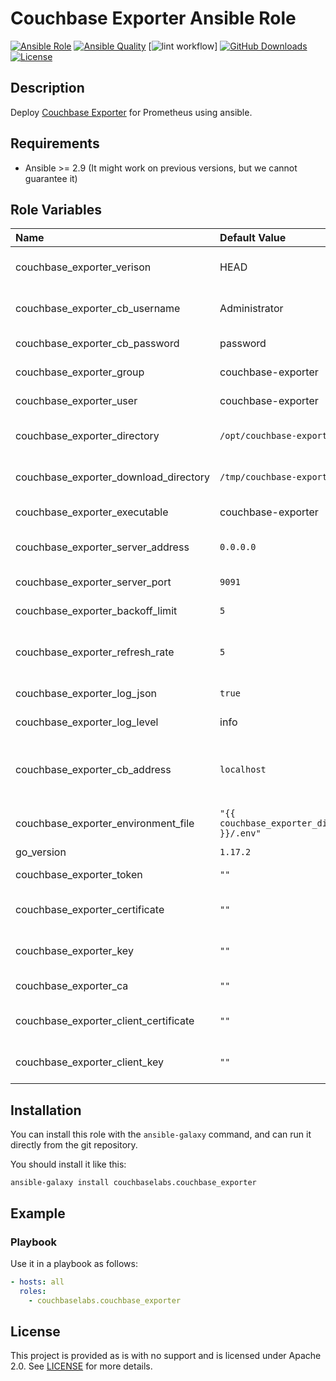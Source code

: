 # Couchbase Exporter Ansible Role

[![Ansible Role](https://img.shields.io//ansible/role/couchbaselabs.couchbase_exporter.svg)](https://galaxy.ansible.com/couchbaselabs/couchbase_server)
[![Ansible Quality](https://img.shields.io/ansible/quality/couchbaselabs.couchbase_exporter.svg)](https://galaxy.ansible.com/couchbaselabs/couchbase_server)
[![lint workflow](https://img.shields.io/github/workflow/status/couchbaselabs/ansible-couchbase-exporter/Lint/master.svg)]
[![GitHub Downloads](https://img.shields.io/github/downloads/couchbaselabs/ansible-couchbase-exporter/total.svg)](https://github.com/couchbaselabs/ansible-couchbase-exporter/tags)
[![License](https://img.shields.io/github/license/couchbaselabs/ansible-couchbase-exporter.svg)](https://www.apache.org/licenses/LICENSE-2.0)

## Description

Deploy [Couchbase Exporter](https://github.com/couchbase/couchbase-exporter) for Prometheus using ansible.

## Requirements

-   Ansible >= 2.9 (It might work on previous versions, but we cannot guarantee it)

## Role Variables

| **Name** | **Default Value** | **Description** |
| :--- | :--- | :--- |
| couchbase_exporter_verison | HEAD | The version of the Couchbase Exporter to install.   |
| couchbase_exporter_cb_username | Administrator | The Monitoring user to use, this is stored an an environment file |
| couchbase_exporter_cb_password | password | The password to use for the Monitoring User |
| couchbase_exporter_group | couchbase-exporter | The user group to use / create |
| couchbase_exporter_user | couchbase-exporter | The user to use / create and run the process as |
| couchbase_exporter_directory | `/opt/couchbase-exporter` | The installation directory for the exporter |
| couchbase_exporter_download_directory | `/tmp/couchbase-exporter` | The directory to download the exporter source to |
| couchbase_exporter_executable | couchbase-exporter | The name of the exporter executable |
| couchbase_exporter_server_address | `0.0.0.0` | The address to host the server on, default all interfaces |
| couchbase_exporter_server_port | `9091` | The port to host the server on |
| couchbase_exporter_backoff_limit | `5` | number of retries after panicking before exiting |
| couchbase_exporter_refresh_rate | `5` | How frequently to collect per_node_bucket_stats collector in seconds |
| couchbase_exporter_log_json | `true` | if set to true, logs will be JSON formatted |
| couchbase_exporter_log_level | info | log level (debug/info/warn/error) |
| couchbase_exporter_cb_address | `localhost` | The address where Couchbase Server is running, when running locally on a node, no reason to change. |
| couchbase_exporter_environment_file | `"{{ couchbase_exporter_directory }}/.env"` | The Environment File to create and store credentials in |
| go_version | `1.17.2` | The GoVersion to install |
| couchbase_exporter_token | `""` | bearer token that allows access to /metrics |
| couchbase_exporter_certificate | `""` | certificate file for exporter in order to serve metrics over TLS |
| couchbase_exporter_key | `""` | private key file for exporter in order to serve metrics over TLS |
| couchbase_exporter_ca | `""` | PKI certificate authority file |
| couchbase_exporter_client_certificate | `""` | client certificate file to authenticate this client with couchbase-server |
| couchbase_exporter_client_key | `""` | lient private key file to authenticate this client with couchbase-server |

## Installation

You can install this role with the `ansible-galaxy` command, and can run it
directly from the git repository.

You should install it like this:

```
ansible-galaxy install couchbaselabs.couchbase_exporter
```

## Example

### Playbook

Use it in a playbook as follows:

```yaml
- hosts: all
  roles:
    - couchbaselabs.couchbase_exporter
```

## License

This project is provided as is with no support and is licensed under Apache 2.0. See [LICENSE](/LICENSE) for more details.
